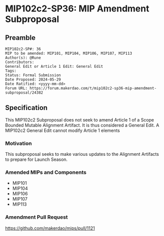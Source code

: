 # MIP102c2-SP36: MIP Amendment Subproposal

## Preamble

```
MIP102c2-SP#: 36
MIP to be amended: MIP101, MIP104, MIP106, MIP107, MIP113
Author(s): @Rune
Contributors:
General Edit or Article 1 Edit: General Edit
Tags:
Status: Formal Submission
Date Proposed: 2024-05-29
Date Ratified: <yyyy-mm-dd>
Forum URL: https://forum.makerdao.com/t/mip102c2-sp36-mip-amendment-subproposal/24382
```

## Specification

This MIP102c2 Subproposal does not seek to amend Article 1 of a Scope Bounded Mutable Alignment Artifact. It is thus considered a General Edit. A MIP102c2 General Edit cannot modify Article 1 elements

### Motivation

This subproposal seeks to make various updates to the Alignment Artifacts to prepare for Launch Season.

### Amended MIPs and Components

- MIP101
- MIP104
- MIP106
- MIP107
- MIP113

### Amendment Pull Request

<https://github.com/makerdao/mips/pull/1121>
